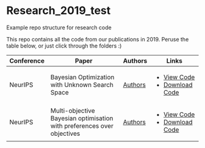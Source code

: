 # Research_2019_test
Example repo structure for research code

This repo contains all the code from our publications in 2019. Peruse the table below, or just click through the folders :)

| Conference | Paper | Authors | Links |
| ---------- | ----- | ------- | ------ |
| NeurIPS    | Bayesian Optimization with Unknown Search Space | [Authors](https://github.com/stephan-jacobs/Research_2019_test/blob/master/NeurIPS/Bayesian%20Optimization%20with%20Unknown%20Search%20Space/CONTRIBUTORS.md) | <ul><li>[View Code](https://github.com/stephan-jacobs/Research_2019_test/tree/master/NeurIPS/Bayesian%20Optimization%20with%20Unknown%20Search%20Space)</li><li>[Download Code](https://minhaskamal.github.io/DownGit/#/home?url=https://github.com/stephan-jacobs/Research_2019_test/tree/master/NeurIPS/Bayesian%20Optimization%20with%20Unknown%20Search%20Space) |
| NeurIPS    | Multi-objective Bayesian optimisation with preferences over objectives | [Authors](https://github.com/stephan-jacobs/Research_2019_test/edit/master/NeurIPS/Multi-objective%20Bayesian%20optimisation%20with%20preferences%20over%20objectives/CONTRIBUTORS.md) | <ul><li>[View Code](https://github.com/stephan-jacobs/Research_2019_test/tree/master/NeurIPS/Multi-objective%20Bayesian%20optimisation%20with%20preferences%20over%20objectives)</li><li>[Download Code](https://minhaskamal.github.io/DownGit/#/home?url=https://github.com/stephan-jacobs/Research_2019_test/tree/master/NeurIPS/Multi-objective%20Bayesian%20optimisation%20with%20preferences%20over%20objectives)</li></ul> |
